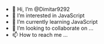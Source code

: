 - 👋 Hi, I’m @Dimitar9292
- 👀 I’m interested in JavaScript 
- 🌱 I’m currently learning JavaScript 
- 💞️ I’m looking to collaborate on ...
- 📫 How to reach me ...

<!---
Dimitar9292/Dimitar9292 is a ✨ special ✨ repository because its `README.md` (this file) appears on your GitHub profile.
You can click the Preview link to take a look at your changes.
--->
